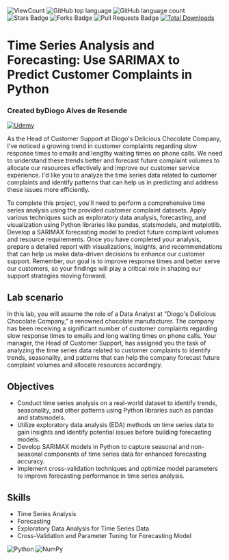 ![ViewCount](https://views.whatilearened.today/views/github/debdattasarkar/Time-Series-Analysis-and-Forecasting--Use-SARIMAX-to-Predict-Customer-Complaints.svg?cache=remove)
![GitHub top language](https://img.shields.io/github/languages/top/debdattasarkar/Time-Series-Analysis-and-Forecasting--Use-SARIMAX-to-Predict-Customer-Complaints?style=flat)
![GitHub language count](https://img.shields.io/github/languages/count/debdattasarkar/Time-Series-Analysis-and-Forecasting--Use-SARIMAX-to-Predict-Customer-Complaints?style=flat)
![Stars Badge](https://img.shields.io/github/stars/debdattasarkar/Time-Series-Analysis-and-Forecasting--Use-SARIMAX-to-Predict-Customer-Complaints?style=flat)
![Forks Badge](https://img.shields.io/github/forks/debdattasarkar/Time-Series-Analysis-and-Forecasting--Use-SARIMAX-to-Predict-Customer-Complaints?style=flat)
![Pull Requests Badge](https://img.shields.io/github/issues-pr/debdattasarkar/Time-Series-Analysis-and-Forecasting--Use-SARIMAX-to-Predict-Customer-Complaints?style=flat)
[![Total Downloads](https://img.shields.io/github/downloads/debdattasarkar/Time-Series-Analysis-and-Forecasting--Use-SARIMAX-to-Predict-Customer-Complaints/total.svg)](https://github.com/debdattasarkar/Time-Series-Analysis-and-Forecasting--Use-SARIMAX-to-Predict-Customer-Complaints/releases/)

# Time Series Analysis and Forecasting: Use SARIMAX to Predict Customer Complaints in Python
### Created byDiogo Alves de Resende
<a href="https://www.udemy.com/labs/time-series-analysis-and-forecasting-use-sarimax-to-predict-customer-complaints-in-python/overview/"> ![Udemy](https://img.shields.io/badge/Udemy-EC5252?style=for-the-badge&logo=Udemy&logoColor=white) </a>

As the Head of Customer Support at Diogo's Delicious Chocolate Company, I've noticed a growing trend in customer complaints regarding slow response times to emails and lengthy waiting times on phone calls. We need to understand these trends better and forecast future complaint volumes to allocate our resources effectively and improve our customer service experience. I'd like you to analyze the time series data related to customer complaints and identify patterns that can help us in predicting and address these issues more efficiently.

To complete this project, you'll need to perform a comprehensive time series analysis using the provided customer complaint datasets. Apply various techniques such as exploratory data analysis, forecasting, and visualization using Python libraries like pandas, statsmodels, and matplotlib. Develop a SARIMAX forecasting model to predict future complaint volumes and resource requirements. Once you have completed your analysis, prepare a detailed report with visualizations, insights, and recommendations that can help us make data-driven decisions to enhance our customer support. Remember, our goal is to improve response times and better serve our customers, so your findings will play a critical role in shaping our support strategies moving forward.

## Lab scenario
In this lab, you will assume the role of a Data Analyst at "Diogo's Delicious Chocolate Company," a renowned chocolate manufacturer. The company has been receiving a significant number of customer complaints regarding slow response times to emails and long waiting times on phone calls. Your manager, the Head of Customer Support, has assigned you the task of analyzing the time series data related to customer complaints to identify trends, seasonality, and patterns that can help the company forecast future complaint volumes and allocate resources accordingly.

## Objectives
- Conduct time series analysis on a real-world dataset to identify trends, seasonality, and other patterns using Python libraries such as pandas and statsmodels.
- Utilize exploratory data analysis (EDA) methods on time series data to gain insights and identify potential issues before building forecasting models.
- Develop SARIMAX models in Python to capture seasonal and non-seasonal components of time series data for enhanced forecasting accuracy.
- Implement cross-validation techniques and optimize model parameters to improve forecasting performance in time series analysis.

## Skills
- Time Series Analysis
- Forecasting
- Exploratory Data Analysis for Time Series Data
- Cross-Validation and Parameter Tuning for Forecasting Model

![Python](https://img.shields.io/badge/python-3670A0?style=for-the-badge&logo=python&logoColor=ffdd54)
![NumPy](https://img.shields.io/badge/numpy-%23013243.svg?style=for-the-badge&logo=numpy&logoColor=white)